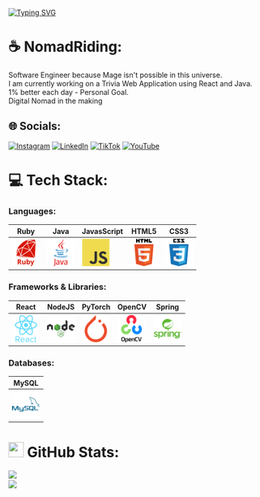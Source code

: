 [![Typing SVG](https://readme-typing-svg.demolab.com?font=Fira+Code&weight=500&size=25&pause=1000&width=435&lines=Turning+Caffeine+into+Code+)](https://git.io/typing-svg)



# ☕ NomadRiding:
Software Engineer because Mage isn't possible in this universe.<br>I am currently working on a Trivia Web Application using React and Java.<br>1% better each day - Personal Goal.<br>Digital Nomad in the making


## 🌐 Socials:
[![Instagram](https://img.shields.io/badge/Instagram-%23E4405F.svg?logo=Instagram&logoColor=white)](https://instagram.com/@nomadriding) [![LinkedIn](https://img.shields.io/badge/LinkedIn-%230077B5.svg?logo=linkedin&logoColor=white)](https://linkedin.com/in/https://www.linkedin.com/in/fundora/) [![TikTok](https://img.shields.io/badge/TikTok-%23000000.svg?logo=TikTok&logoColor=white)](https://tiktok.com/@@nomadriding) [![YouTube](https://img.shields.io/badge/YouTube-%23FF0000.svg?logo=YouTube&logoColor=white)](https://youtube.com/@@nomadriding) 

# 💻 Tech Stack:
<h3 align="left">Languages:</h3>

<table>
  <thead>
    <tr>
      <th>Ruby</th>
      <th>Java</th>
      <th>JavasScript</th>
      <th>HTML5</th>
      <th>CSS3</th>
    </tr>
  </thead>
  <body>
    <tr>
      <td>
        <img src="https://github.com/devicons/devicon/blob/master/icons/ruby/ruby-plain-wordmark.svg" width="55" height="55" style="max-width: 100%;">
      </td>
      <td>
        <img src="https://github.com/devicons/devicon/blob/master/icons/java/java-original-wordmark.svg" width="55" height="55" style="max-width: 100%;">
      </td>
      <td>
        <img src="https://github.com/devicons/devicon/blob/master/icons/javascript/javascript-original.svg" width="55" height="55" style="max-width: 100%;">
      </td>
      <td>
        <img src="https://github.com/devicons/devicon/blob/master/icons/html5/html5-original-wordmark.svg" width="55" height="55" style="max-width: 100%;">
      </td>
      <td><img src="https://github.com/devicons/devicon/blob/master/icons/css3/css3-original-wordmark.svg" width="55" height="55" style="max-width: 100%;"></td>
    </tr>
  </body>
</table>



<h3 align="left">Frameworks & Libraries:</h3>

<table>
  <thead>
    <tr>
      <th>React</th>
      <th>NodeJS</th>
      <th>PyTorch</th>
      <th>OpenCV</th>
      <th>Spring</th>
   </tr>
  </thead>
  <body>
    <tr>
      <td>
        <img src="https://github.com/devicons/devicon/blob/master/icons/react/react-original-wordmark.svg" width="55" height="55" style="max-width: 100%;">
      </td>
      <td>
        <img src="https://github.com/devicons/devicon/blob/master/icons/nodejs/nodejs-original-wordmark.svg" width="55" height="55" style="max-width: 100%;">
      </td>
      <td>
        <img src="https://github.com/devicons/devicon/blob/master/icons/pytorch/pytorch-original.svg" width="55" height="55" style="max-width: 100%;">
      </td>
      <td>
        <img src="https://github.com/devicons/devicon/blob/master/icons/opencv/opencv-original-wordmark.svg" width="55" height="55" style="max-width: 100%;">
      </td>
      <td>
        <img src="https://github.com/devicons/devicon/blob/master/icons/spring/spring-original-wordmark.svg" width="55" height="55" style="max-width: 100%;">
      </td>
    </tr>
  </body>
</table>

<h3 align="left">Databases:</h3>

<table>
  <thead>
    <tr>
      <th>MySQL</th>
    </tr>
  </thead>
  <body>
    <tr>
      <td>
        <img src="https://github.com/devicons/devicon/blob/master/icons/mysql/mysql-plain-wordmark.svg" width="55" height="55" style="max-width: 100%;">
      </td>
    </tr>
  </body>
</table>

# <img src="https://github.com/user-attachments/assets/570e35e1-5606-49d0-b513-80b54f3263cc" width="30" height="30"> GitHub Stats:<br>

![](https://github-readme-streak-stats.herokuapp.com/?user=Nomadriding&theme=dark&hide_border=true)<br/>
![](https://github-readme-stats.vercel.app/api/top-langs/?username=Nomadriding&theme=dark&hide_border=true&include_all_commits=true&count_private=false&layout=compact)

